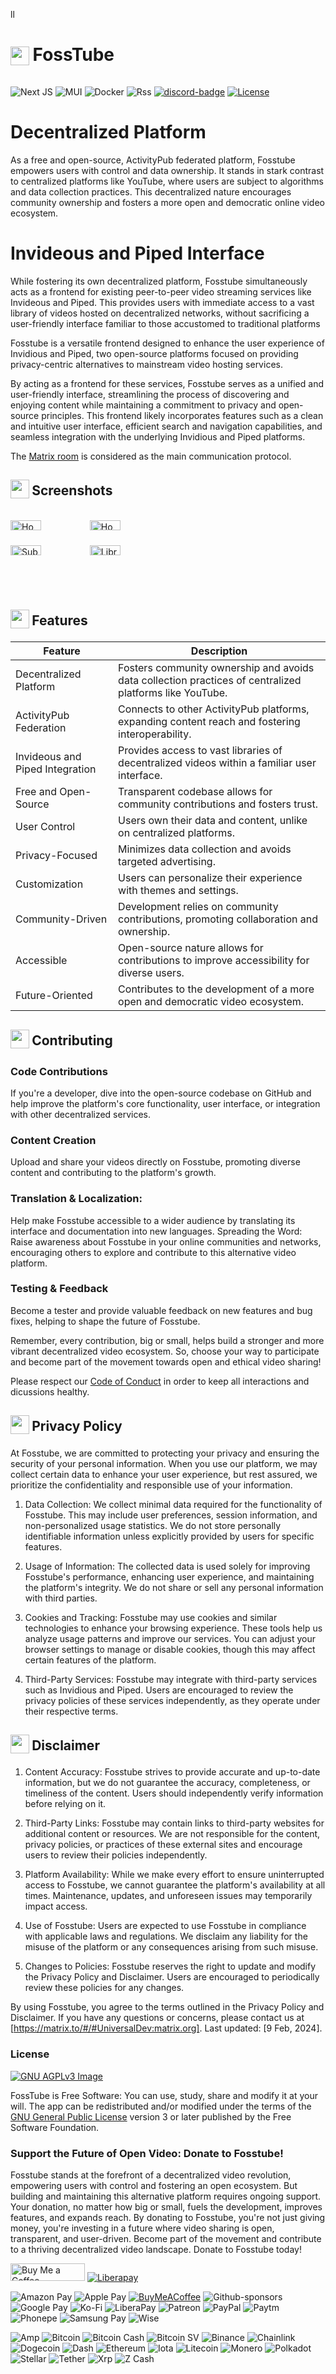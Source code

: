 ll<h1 align="left">
<sub>
<img  src="https://fosstube.web.app/info.svg"
      height="30"
      width="30">
</sub>
FossTube
</h1>

![Next JS](https://img.shields.io/badge/Next-black?style=for-the-badge&logo=next.js&logoColor=white)
![MUI](https://img.shields.io/badge/MUI-%230081CB.svg?style=for-the-badge&logo=mui&logoColor=white)
![Docker](https://img.shields.io/badge/docker-%230db7ed.svg?style=for-the-badge&logo=docker&logoColor=white)
![Rss](https://img.shields.io/badge/rss-F88900?style=for-the-badge&logo=rss&logoColor=white)
[![discord-badge]][discord]
[![License](https://img.shields.io/github/license/universal-org/fosstube?style=flat)](#license)

# Decentralized Platform
As a free and open-source, ActivityPub federated platform, Fosstube empowers users with control and data ownership. It stands in stark contrast to centralized platforms like YouTube, where users are subject to algorithms and data collection practices. This decentralized nature encourages community ownership and fosters a more open and democratic online video ecosystem.

# Invideous and Piped Interface
While fostering its own decentralized platform, Fosstube simultaneously acts as a frontend for existing peer-to-peer video streaming services like Invideous and Piped. This provides users with immediate access to a vast library of videos hosted on decentralized networks, without sacrificing a user-friendly interface familiar to those accustomed to traditional platforms

Fosstube is a versatile frontend designed to enhance the user experience of Invidious and Piped, two open-source platforms focused on providing privacy-centric alternatives to mainstream video hosting services.

By acting as a frontend for these services, Fosstube serves as a unified and user-friendly interface, streamlining the process of discovering and enjoying content while maintaining a commitment to privacy and open-source principles. This frontend likely incorporates features such as a clean and intuitive user interface, efficient search and navigation capabilities, and seamless integration with the underlying Invidious and Piped platforms.


The [Matrix room](https://matrix.to/#/#UniversalDev:matrix.org) is considered as the main communication protocol.

<h2 align="left">
<sub>
<img  src="https://fosstube.web.app/screenshots.svg"
      height="30"
      width="30">
</sub>
Screenshots
</h2>

<div style="width:100%; display:flex; justify-content:space-between;">

[<img src="https://fosstube.web.app/ss1.png" width=40% alt="Home">](https://fosstube.web.app/ss1.png)
[<img src="https://fosstube.web.app/ss2.png" width=40% alt="Home">](https://fosstube.web.app/ss2.png)
[<img src="https://fosstube.web.app/dss1.png" width=40% alt="Subscriptions">](https://web.app/dss1.png)
[<img src="https://fosstube.web.app/dss2.png" width=40% alt="Library">](https://fosstube.web.app/dss2.png)

</div>

<h2 align="left">
<sub>
<img  src="https://fosstube.web.app/star.svg"
      height="30"
      width="30">
</sub>
Features
</h2>





| Feature           |    Description |
| ----------------- | --- |
| Decentralized Platform |	Fosters community ownership and avoids data collection practices of centralized platforms like YouTube. |
| ActivityPub Federation |	Connects to other ActivityPub platforms, expanding content reach and fostering interoperability. |
| Invideous and Piped Integration |	Provides access to vast libraries of decentralized videos within a familiar user interface. |
| Free and Open-Source | Transparent codebase allows for community contributions and fosters trust. |
| User Control |	Users own their data and content, unlike on centralized platforms. |
| Privacy-Focused |	Minimizes data collection and avoids targeted advertising. |
| Customization |	Users can personalize their experience with themes and settings. |
| Community-Driven |	Development relies on community contributions, promoting collaboration and ownership. |
| Accessible |	Open-source nature allows for contributions to improve accessibility for diverse users. |
| Future-Oriented |	Contributes to the development of a more open and democratic video ecosystem. |



<h2 align="left">
<sub>
<img  src="https://fosstube.web.app/contributing.svg"
      height="30"
      width="30">
</sub>
Contributing
</h2>

### Code Contributions
If you're a developer, dive into the open-source codebase on GitHub and help improve the platform's core functionality, user interface, or integration with other decentralized services.

### Content Creation
Upload and share your videos directly on Fosstube, promoting diverse content and contributing to the platform's growth.

### Translation & Localization: 
Help make Fosstube accessible to a wider audience by translating its interface and documentation into new languages.
Spreading the Word: Raise awareness about Fosstube in your online communities and networks, encouraging others to explore and contribute to this alternative video platform.

### Testing & Feedback
Become a tester and provide valuable feedback on new features and bug fixes, helping to shape the future of Fosstube.

Remember, every contribution, big or small, helps build a stronger and more vibrant decentralized video ecosystem. So, choose your way to participate and become part of the movement towards open and ethical video sharing!


Please respect our [Code of Conduct](https://github.com/fosstube/fosstube/blob/master/CODE_OF_CONDUCT.md) in order to keep all interactions and dicussions healthy.

<h2 align="left">
<sub>
<img  src="https://fosstube.web.app/lock.svg"
      height="30"
      width="30">
</sub>
Privacy Policy 
</h2>

At Fosstube, we are committed to protecting your privacy and ensuring the security of your personal information. When you use our platform, we may collect certain data to enhance your user experience, but rest assured, we prioritize the confidentiality and responsible use of your information.

1. Data Collection:
We collect minimal data required for the functionality of Fosstube. This may include user preferences, session information, and non-personalized usage statistics. We do not store personally identifiable information unless explicitly provided by users for specific features.

2. Usage of Information:
The collected data is used solely for improving Fosstube's performance, enhancing user experience, and maintaining the platform's integrity. We do not share or sell any personal information with third parties.

3. Cookies and Tracking:
Fosstube may use cookies and similar technologies to enhance your browsing experience. These tools help us analyze usage patterns and improve our services. You can adjust your browser settings to manage or disable cookies, though this may affect certain features of the platform.

4. Third-Party Services:
Fosstube may integrate with third-party services such as Invidious and Piped. Users are encouraged to review the privacy policies of these services independently, as they operate under their respective terms.

<h2 align="left">
<sub>
<img  src="https://files.mastodon.social/media_attachments/files/111/898/712/075/657/497/original/33ddc34458b38146.png"
      height="30"
      width="30">
</sub>
Disclaimer
</h2>

1. Content Accuracy:
Fosstube strives to provide accurate and up-to-date information, but we do not guarantee the accuracy, completeness, or timeliness of the content. Users should independently verify information before relying on it.

2. Third-Party Links:
Fosstube may contain links to third-party websites for additional content or resources. We are not responsible for the content, privacy policies, or practices of these external sites and encourage users to review their policies independently.

3. Platform Availability:
While we make every effort to ensure uninterrupted access to Fosstube, we cannot guarantee the platform's availability at all times. Maintenance, updates, and unforeseen issues may temporarily impact access.

4. Use of Fosstube:
Users are expected to use Fosstube in compliance with applicable laws and regulations. We disclaim any liability for the misuse of the platform or any consequences arising from such misuse.

5. Changes to Policies:
Fosstube reserves the right to update and modify the Privacy Policy and Disclaimer. Users are encouraged to periodically review these policies for any changes.

By using Fosstube, you agree to the terms outlined in the Privacy Policy and Disclaimer. If you have any questions or concerns, please contact us at [https://matrix.to/#/#UniversalDev:matrix.org]. Last updated: [9 Feb, 2024].

### License
[![GNU AGPLv3 Image](https://www.gnu.org/graphics/agplv3-155x51.png)](https://www.gnu.org/licenses/agpl-3.0.html)

FossTube is Free Software: You can use, study, share and modify it at your will. The app can be redistributed and/or modified under the terms of the
[GNU General Public License](https://www.gnu.org/licenses/agpl-3.0.html) version 3 or later published by the Free Software Foundation.


### Support the Future of Open Video: Donate to Fosstube!
Fosstube stands at the forefront of a decentralized video revolution, empowering users with control and fostering an open ecosystem. But building and maintaining this alternative platform requires ongoing support. Your donation, no matter how big or small, fuels the development, improves features, and expands reach. By donating to Fosstube, you're not just giving money, you're investing in a future where video sharing is open, transparent, and user-driven. Become part of the movement and contribute to a thriving decentralized video landscape. Donate to Fosstube today!

<a href="https://www.buymeacoffee.com/kamlendras" target="_blank"><img src="https://cdn.buymeacoffee.com/buttons/default-orange.png" alt="Buy Me a Coffee" height="28" width="119"></a>
<a href="" target="_blank"><img src="https://img.shields.io/badge/liberapay-donate-yellow.svg?style=for-the-badge" alt="Liberapay"></a>
</div>


![Amazon Pay](https://img.shields.io/badge/AmazonPay-ff9900.svg?style=for-the-badge&logo=Amazon-Pay&logoColor=white)
![Apple Pay](https://img.shields.io/badge/ApplePay-000000.svg?style=for-the-badge&logo=Apple-Pay&logoColor=white)
<a href="https://www.buymeacoffee.com/kamlendras" target="_blank">
![BuyMeACoffee](https://img.shields.io/badge/Buy%20Me%20a%20Coffee-ffdd00?style=for-the-badge&logo=buy-me-a-coffee&logoColor=black)</a>
![Github-sponsors](https://img.shields.io/badge/sponsor-30363D?style=for-the-badge&logo=GitHub-Sponsors&logoColor=#EA4AAA)
![Google Pay](https://img.shields.io/badge/GooglePay-%233780F1.svg?style=for-the-badge&logo=Google-Pay&logoColor=white)
![Ko-Fi](https://img.shields.io/badge/Ko--fi-F16061?style=for-the-badge&logo=ko-fi&logoColor=white)
![LiberaPay](https://img.shields.io/badge/Liberapay-F6C915?style=for-the-badge&logo=liberapay&logoColor=black)
![Patreon](https://img.shields.io/badge/Patreon-F96854?style=for-the-badge&logo=patreon&logoColor=white)
![PayPal](https://img.shields.io/badge/PayPal-00457C?style=for-the-badge&logo=paypal&logoColor=white)
![Paytm](https://img.shields.io/badge/Paytm-1C2C94?style=for-the-badge&logo=paytm&logoColor=05BAF3)
![Phonepe](https://img.shields.io/badge/Phonepe-54039A?style=for-the-badge&logo=phonepe&logoColor=white)
![Samsung Pay](https://img.shields.io/badge/SamsungPay-1428A0.svg?style=for-the-badge&logo=Samsung-Pay&logoColor=white)
![Wise](https://img.shields.io/badge/Wise-394e79?style=for-the-badge&logo=wise&logoColor=00B9FF)


![Amp](https://img.shields.io/badge/Amp-005AF0?style=for-the-badge&logo=amp&logoColor=white)
![Bitcoin](https://img.shields.io/badge/Bitcoin-000?style=for-the-badge&logo=bitcoin&logoColor=white)
![Bitcoin Cash](https://img.shields.io/badge/Bitcoin%20Cash-0AC18E?style=for-the-badge&logo=Bitcoin%20Cash&logoColor=white)
![Bitcoin SV](https://img.shields.io/badge/Bitcoin%20SV-EAB300?style=for-the-badge&logo=Bitcoin%20SV&logoColor=white)
![Binance](https://img.shields.io/badge/Binance-FCD535?style=for-the-badge&logo=binance&logoColor=white)
![Chainlink](https://img.shields.io/badge/Chainlink-375BD2?style=for-the-badge&logo=Chainlink&logoColor=white)
![Dogecoin](https://img.shields.io/badge/dogecoin-B59A30?style=for-the-badge&logo=dogecoin&logoColor=white)
![Dash](https://img.shields.io/badge/dash-008DE4?style=for-the-badge&logo=dash&logoColor=white)
![Ethereum](https://img.shields.io/badge/Ethereum-3C3C3D?style=for-the-badge&logo=Ethereum&logoColor=white)
![Iota](https://img.shields.io/badge/iota-29334C?style=for-the-badge&logo=iota&logoColor=white)
![Litecoin](https://img.shields.io/badge/Litecoin-A6A9AA?style=for-the-badge&logo=Litecoin&logoColor=white)
![Monero](https://img.shields.io/badge/monero-FF6600?style=for-the-badge&logo=monero&logoColor=white)
![Polkadot](https://img.shields.io/badge/polkadot-E6007A?style=for-the-badge&logo=polkadot&logoColor=white)
![Stellar](https://img.shields.io/badge/Stellar-7D00FF?style=for-the-badge&logo=Stellar&logoColor=white)
![Tether](https://img.shields.io/badge/tether-168363?style=for-the-badge&logo=tether&logoColor=white)
![Xrp](https://img.shields.io/badge/Xrp-black?style=for-the-badge&logo=xrp&logoColor=white)
![Z Cash](https://img.shields.io/badge/Zcash-F4B728?style=for-the-badge&logo=zcash&logoColor=white)

[BuyMeACoffee]: https://www.buymeacoffee.com/kamlendras
[LiberaPay]: https://liberapay.com/kamlendras
[discord]: https://discord.gg/QAjfh2gZE4
[discord-badge]: https://img.shields.io/discord/742612686679965696?color=%235865F2&label=%20&logo=discord&logoColor=white&style=flat-square
